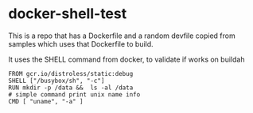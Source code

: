# docker-shell-test

This is a repo that has a Dockerfile and a random devfile copied from samples which uses that Dockerfile to build.

It uses the SHELL command from docker, to validate if works on buildah
 
```
FROM gcr.io/distroless/static:debug
SHELL ["/busybox/sh", "-c"]
RUN mkdir -p /data &&  ls -al /data
# simple command print unix name info
CMD [ "uname", "-a" ]
``` 